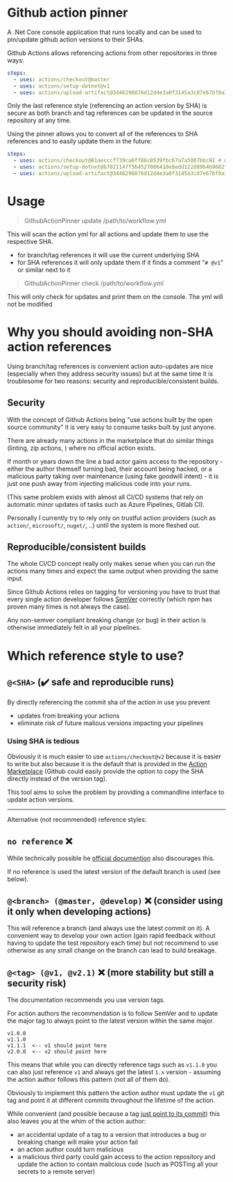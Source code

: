 # Github action pinner

A .Net Core console application that runs locally and can be used to pin/update github action versions to their SHAs.

Github Actions allows referencing actions from other repositories in three ways:

``` yml
steps:
  - uses: actions/checkout@master
  - uses: actions/setup-dotnet@v1
  - uses: actions/upload-artifact@3446296876d12d4e3a0f3145a3c87e67bf0a16b5
```

Only the last reference style (referencing an action version by SHA) is secure as both branch and tag references can be updated in the source repository at any time.

Using the pinner allows you to convert all of the references to SHA references and to easily update them in the future:

``` yml
steps:
  - uses: actions/checkout@01aecccf739ca6ff86c0539fbc67a7a5007bbc81 # @master
  - uses: actions/setup-dotnet@b7821147f564527086410e8edd122d89b4b9602f # @v1
  - uses: actions/upload-artifact@3446296876d12d4e3a0f3145a3c87e67bf0a16b5
```

# Usage

> GithubActionPinner update /path/to/workflow.yml

This will scan the action yml for all actions and update them to use the respective SHA.

* for branch/tag references it will use the current underlying SHA
* for SHA references it will only update them if it finds a comment "`# @v1`" or similar next to it

> GithubActionPinner check /path/to/workflow.yml

This will only check for updates and print them on the console. The yml will not be modified

# Why you should avoiding non-SHA action references

Using branch/tag references is convenient action auto-updates are nice (especially when they address security issues) but at the same time it is troublesome for two reasons: security and reproducible/consistent builds.

## Security

With the concept of Github Actions being "use actions built by the open source community" it is very easy to consume tasks built by just anyone.

There are already many actions in the marketplace that do similar things (linting, zip actions, ) where no official action exists.

If month or years down the line a bad actor gains access to the repository - either the author themself turning bad, their account being hacked, or a malicious party taking over maintenance (using fake goodwill intent) - it is just one push away from injecting malicious code into your runs.

(This same problem exists with almost all CI/CD systems that rely on automatic minor updates of tasks such as Azure Pipelines, Gitlab CI).

Personally I currently try to rely only on trustful action providers (such as `action/`, `microsoft/`, `nuget/`, ..) until the system is more fleshed out.

## Reproducible/consistent builds

The whole CI/CD concept really only makes sense when you can run the actions many times and expect the same output when providing the same input.

Since Github Actions relies on tagging for versioning you have to trust that every single action developer follows [SemVer](https://semver.org) correctly (which npm has proven many times is not always the case).

Any non-semver compliant breaking change (or bug) in their action is otherwise immediately felt in all your pipelines.

# Which reference style to use?

## `@<SHA>` (✔️ safe and reproducible runs)

By directly referencing the commit sha of the action in use you prevent

* updates from breaking your actions
* eliminate risk of future malious versions impacting your pipelines

### Using SHA is tedious

Obviously it is much easier to use `actions/checkout@v2` because it is easier to write but also because it is the default that is provided in the [Action Marketplace](https://github.com/marketplace/actions/upload-artifact) (Github could easily provide the option to copy the SHA directly instead of the version tag).

This tool aims to solve the problem by providing a commandline interface to update action versions.


___
Alternative (not recommended) reference styles:

## `no reference` ❌

While technically possible he [official documention](https://help.github.com/en/actions/reference/workflow-syntax-for-github-actions#jobsjob_idstepsuses) also discourages this.

If no reference is used the latest version of the default branch is used (see below).

## `@<branch> (@master, @develop)` ❌ (consider using it only when developing actions)

This will reference a branch (and always use the latest commit on it). A convenient way to develop your own action (gain rapid feedback without having to update the test repository each time) but not recommend to use otherwise as any small change on the branch can lead to build breakage.

## `@<tag> (@v1, @v2.1)` ❌ (more stability but still a security risk)

The documentation recommends you use version tags.

For action authors the recommendation is to follow SemVer and to update the major tag to always point to the latest version within the same major.

```
v1.0.0
v1.1.0
v1.1.1  <-- v1 should point here
v2.0.0  <-- v2 should point here
```

This means that while you can directly reference tags such as `v1.1.0` you can also just reference `v1` and always get the latest `1.x` version - assuming the action author follows this pattern (not all of them do).

Obviously to implement this pattern the action author must update the `v1` git tag and point it at different commits throughout the lifetime of the action.

While convenient (and possible because a tag [just point to its commit](https://git-scm.com/book/en/v2/Git-Basics-Tagging)) this also leaves you at the whim of the action author:

* an accidental update of a tag to a version that introduces a bug or breaking change will make your action fail
* an action author could turn malicious
* a malicious third party could gain access to the action repository and update the action to contain malicious code (such as POSTing all your secrets to a remote server)
